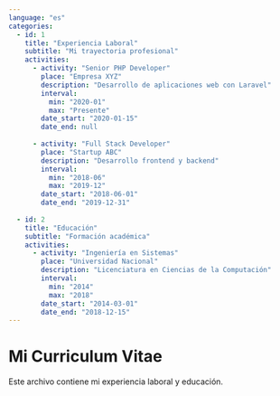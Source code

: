 ```yaml
---
language: "es"
categories:
  - id: 1
    title: "Experiencia Laboral"
    subtitle: "Mi trayectoria profesional"
    activities:
      - activity: "Senior PHP Developer"
        place: "Empresa XYZ"
        description: "Desarrollo de aplicaciones web con Laravel"
        interval:
          min: "2020-01"
          max: "Presente"
        date_start: "2020-01-15"
        date_end: null
      
      - activity: "Full Stack Developer"
        place: "Startup ABC"
        description: "Desarrollo frontend y backend"
        interval:
          min: "2018-06"
          max: "2019-12"
        date_start: "2018-06-01"
        date_end: "2019-12-31"
  
  - id: 2
    title: "Educación"
    subtitle: "Formación académica"
    activities:
      - activity: "Ingeniería en Sistemas"
        place: "Universidad Nacional"
        description: "Licenciatura en Ciencias de la Computación"
        interval:
          min: "2014"
          max: "2018"
        date_start: "2014-03-01"
        date_end: "2018-12-15"
---
```


# Mi Curriculum Vitae

Este archivo contiene mi experiencia laboral y educación.